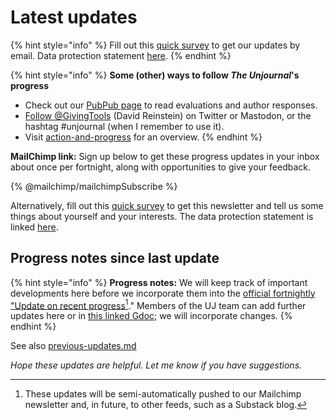 # Latest updates

{% hint style="info" %}
Fill out this [quick survey](http://eepurl.com/ipFMdg) to get our updates by email. Data protection statement [here](https://bit.ly/46y0LqH).
{% endhint %}

{% hint style="info" %}
**Some (other) ways to follow **_**The Unjournal**_**'s progress**

* Check out our [PubPub page](https://unjournal.pubpub.org/) to read evaluations and author responses.
* [Follow @GivingTools](https://twitter.com/GivingTools?ref\_src=twsrc%5Etfw) (David Reinstein) on Twitter or Mastodon, or the hashtag #unjournal (when I remember to use it).
* Visit [action-and-progress](../action-and-progress/ "mention") for an overview.
{% endhint %}

**MailChimp link:** Sign up below to get these progress updates in your inbox about once per fortnight, along with opportunities to give your feedback.

{% @mailchimp/mailchimpSubscribe %}

Alternatively, fill out this [quick survey](http://eepurl.com/ipFMdg) to get this newsletter and tell us some things about yourself and your interests. The data protection statement is linked [here](https://bit.ly/46y0LqH).

## Progress notes since last update

{% hint style="info" %}
**Progress notes:** We will keep track of important developments here before we incorporate them into the [official fortnightly "Update on recent progress](#user-content-fn-1)[^1]." Members of the UJ team can add further updates here or in [this linked Gdoc](https://docs.google.com/document/d/1jLLhbqRQHAD51xoI\_HJIPU4R8-3MQtjvn6kuUfCi5BU/edit); we will incorporate changes.
{% endhint %}

See also [previous-updates.md](latest-updates/previous-updates.md "mention")



_Hope these updates are helpful. Let me know if you have suggestions._

[^1]: These updates will be semi-automatically pushed to our Mailchimp newsletter and, in future, to other feeds, such as a Substack blog.
